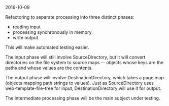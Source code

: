 2016-10-09

Refactoring to separate processing into three distinct phases:

* reading input
* processing synchronously in memory
* write output

This will make automated testing easier.

The input phase will still involve SourceDirectory,
but it will convert directories on the file system
to source maps -- objects whose keys are the paths
and whose values are the contents.

The output phase will involve DestinationDirectory,
which takes a page map (objects mapping path strings to values).
Just as SourceDirectory uses web-template-file-tree for input,
DestinationDirectory will use it for output.

The intermediate processing phase will be the main subject under testing.

